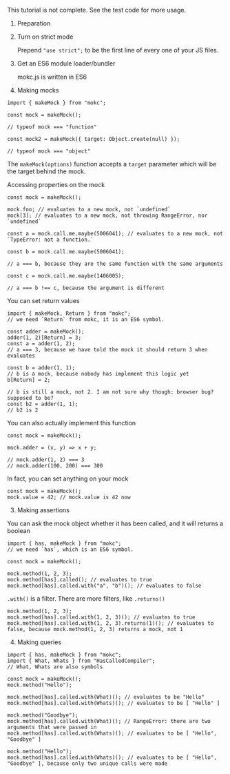 
This tutorial is not complete. See the test code for more usage.

1. Preparation

  1. Turn on strict mode

     Prepend `"use strict";` to be the first line of every one of your JS files.

  2. Get an ES6 module loader/bundler

     mokc.js is written in ES6


2. Making mocks

  ```
  import { makeMock } from "mokc";

  const mock = makeMock();

  // typeof mock === "function"

  const mock2 = makeMock({ target: Object.create(null) });

  // typeof mock === "object"
  ```

  The `makeMock(options)` function accepts a `target` parameter which will be the target behind the mock.

  Accessing properties on the mock
  ```
  const mock = makeMock();

  mock.foo; // evaluates to a new mock, not `undefined`
  mock[3]; // evaluates to a new mock, not throwing RangeError, nor `undefined`

  const a = mock.call.me.maybe(5006041); // evaluates to a new mock, not `TypeError: not a function.`

  const b = mock.call.me.maybe(5006041);

  // a === b, because they are the same function with the same arguments

  const c = mock.call.me.maybe(1406005);

  // a === b !== c, because the argument is different
  ```

  You can set return values
  ```
  import { makeMock, Return } from "mokc";
  // we need `Return` from mokc, it is an ES6 symbol.

  const adder = makeMock();
  adder(1, 2)[Return] = 3;
  const a = adder(1, 2);
  // a === 3, because we have told the mock it should return 3 when evaluates

  const b = adder(1, 1);
  // b is a mock, because nobody has implement this logic yet
  b[Return] = 2;

  // b is still a mock, not 2. I am not sure why though: browser bug? supposed to be?
  const b2 = adder(1, 1);
  // b2 is 2

  ```

  You can also actually implement this function
  ```
  const mock = makeMock();

  mock.adder = (x, y) => x + y;

  // mock.adder(1, 2) === 3
  // mock.adder(100, 200) === 300
  ```

  In fact, you can set anything on your mock
  ```
  const mock = makeMock();
  mock.value = 42; // mock.value is 42 now
  ```

3. Making assertions

  You can ask the mock object whether it has been called, and it will returns a boolean
  ```
  import { has, makeMock } from "mokc";
  // we need `has`, which is an ES6 symbol.

  const mock = makeMock();

  mock.method(1, 2, 3);
  mock.method[has].called(); // evaluates to true
  mock.method[has].called.with("a", "b")(); // evaluates to false
  ```

  `.with()` is a filter. There are more filters, like `.returns()`

  ```
  mock.method(1, 2, 3);
  mock.method[has].called.with(1, 2, 3)(); // evaluates to true
  mock.method[has].called.with(1, 2, 3).returns(1)(); // evaluates to false, because mock.method(1, 2, 3) returns a mock, not 1
  ```

4. Making queries
  ```
  import { has, makeMock } from "mokc";
  import { What, Whats } from "HasCalledCompiler";
  // What, Whats are also symbols

  const mock = makeMock();
  mock.method("Hello");

  mock.method[has].called.with(What)(); // evaluates to be "Hello"
  mock.method[has].called.with(Whats)(); // evaluates to be [ "Hello" ]

  mock.method("Goodbye");
  mock.method[has].called.with(What)(); // RangeError: there are two arguments that were passed in
  mock.method[has].called.with(Whats)(); // evaluates to be [ "Hello", "Goodbye" ]

  mock.method("Hello");
  mock.method[has].called.with(Whats)(); // evaluates to be [ "Hello", "Goodbye" ], because only two unique calls were made
  ```
















